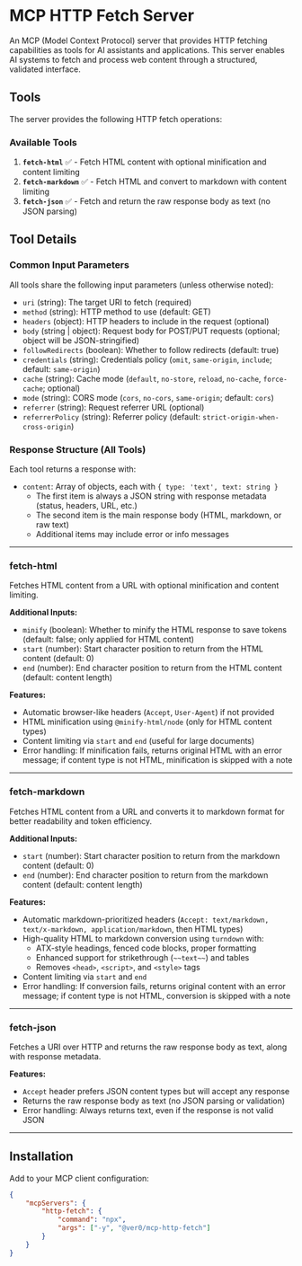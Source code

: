 # MCP HTTP Fetch Server

An MCP (Model Context Protocol) server that provides HTTP fetching capabilities as tools for AI assistants and
applications. This server enables AI systems to fetch and process web content through a structured, validated interface.

## Tools

The server provides the following HTTP fetch operations:

### Available Tools

1. **`fetch-html`** ✅ - Fetch HTML content with optional minification and content limiting
2. **`fetch-markdown`** ✅ - Fetch HTML and convert to markdown with content limiting
3. **`fetch-json`** ✅ - Fetch and return the raw response body as text (no JSON parsing)

## Tool Details

### Common Input Parameters

All tools share the following input parameters (unless otherwise noted):

- `uri` (string): The target URI to fetch (required)
- `method` (string): HTTP method to use (default: GET)
- `headers` (object): HTTP headers to include in the request (optional)
- `body` (string | object): Request body for POST/PUT requests (optional; object will be JSON-stringified)
- `followRedirects` (boolean): Whether to follow redirects (default: true)
- `credentials` (string): Credentials policy (`omit`, `same-origin`, `include`; default: `same-origin`)
- `cache` (string): Cache mode (`default`, `no-store`, `reload`, `no-cache`, `force-cache`; optional)
- `mode` (string): CORS mode (`cors`, `no-cors`, `same-origin`; default: `cors`)
- `referrer` (string): Request referrer URL (optional)
- `referrerPolicy` (string): Referrer policy (default: `strict-origin-when-cross-origin`)

### Response Structure (All Tools)

Each tool returns a response with:

- `content`: Array of objects, each with `{ type: 'text', text: string }`
  - The first item is always a JSON string with response metadata (status, headers, URL, etc.)
  - The second item is the main response body (HTML, markdown, or raw text)
  - Additional items may include error or info messages

---

### fetch-html

Fetches HTML content from a URL with optional minification and content limiting.

**Additional Inputs:**

- `minify` (boolean): Whether to minify the HTML response to save tokens (default: false; only applied for HTML content)
- `start` (number): Start character position to return from the HTML content (default: 0)
- `end` (number): End character position to return from the HTML content (default: content length)

**Features:**

- Automatic browser-like headers (`Accept`, `User-Agent`) if not provided
- HTML minification using `@minify-html/node` (only for HTML content types)
- Content limiting via `start` and `end` (useful for large documents)
- Error handling: If minification fails, returns original HTML with an error message; if content type is not HTML,
  minification is skipped with a note

---

### fetch-markdown

Fetches HTML content from a URL and converts it to markdown format for better readability and token efficiency.

**Additional Inputs:**

- `start` (number): Start character position to return from the markdown content (default: 0)
- `end` (number): End character position to return from the markdown content (default: content length)

**Features:**

- Automatic markdown-prioritized headers (`Accept: text/markdown, text/x-markdown, application/markdown`, then HTML
  types)
- High-quality HTML to markdown conversion using `turndown` with:
  - ATX-style headings, fenced code blocks, proper formatting
  - Enhanced support for strikethrough (`~~text~~`) and tables
  - Removes `<head>`, `<script>`, and `<style>` tags
- Content limiting via `start` and `end`
- Error handling: If conversion fails, returns original content with an error message; if content type is not HTML,
  conversion is skipped with a note

---

### fetch-json

Fetches a URI over HTTP and returns the raw response body as text, along with response metadata.

**Features:**

- `Accept` header prefers JSON content types but will accept any response
- Returns the raw response body as text (no JSON parsing or validation)
- Error handling: Always returns text, even if the response is not valid JSON

---

## Installation

Add to your MCP client configuration:

```json
{
	"mcpServers": {
		"http-fetch": {
			"command": "npx",
			"args": ["-y", "@ver0/mcp-http-fetch"]
		}
	}
}
```

